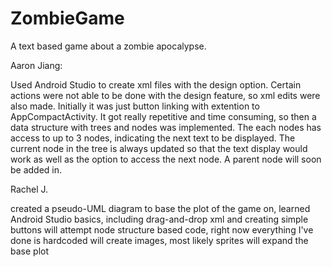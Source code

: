 # ZombieGame
A text based game about a zombie apocalypse.

Aaron Jiang:

Used Android Studio to create xml files with the design option. Certain actions were not able to be done with the design feature, so xml edits were also made.
Initially it was just button linking with extention to AppCompactActivity.
It got really repetitive and time consuming, so then a data structure with trees and nodes was implemented.
The each nodes has access to up to 3 nodes, indicating the next text to be displayed.
The current node in the tree is always updated so that the text display would work as well as the option to access the next node.
A parent node will soon be added in.


Rachel J.

created a pseudo-UML diagram to base the plot of the game on, learned Android Studio basics, including drag-and-drop xml and creating simple buttons
will attempt node structure based code, right now everything I've done is hardcoded 
will create images, most likely sprites 
will expand the base plot
